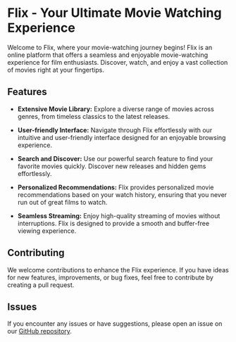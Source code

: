 # Flix - Your Ultimate Movie Watching Experience

Welcome to Flix, where your movie-watching journey begins! Flix is an online platform that offers a seamless and enjoyable movie-watching experience for film enthusiasts. Discover, watch, and enjoy a vast collection of movies right at your fingertips.

## Features

- **Extensive Movie Library:** Explore a diverse range of movies across genres, from timeless classics to the latest releases.

- **User-friendly Interface:** Navigate through Flix effortlessly with our intuitive and user-friendly interface designed for an enjoyable browsing experience.

- **Search and Discover:** Use our powerful search feature to find your favorite movies quickly. Discover new releases and hidden gems effortlessly.

- **Personalized Recommendations:** Flix provides personalized movie recommendations based on your watch history, ensuring that you never run out of great films to watch.

- **Seamless Streaming:** Enjoy high-quality streaming of movies without interruptions. Flix is designed to provide a smooth and buffer-free viewing experience.

## Contributing

We welcome contributions to enhance the Flix experience. If you have ideas for new features, improvements, or bug fixes, feel free to contribute by creating a pull request.

## Issues

If you encounter any issues or have suggestions, please open an issue on our [GitHub repository](https://github.com/your-username/flix).
